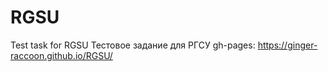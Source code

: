 # RGSU
Test task for RGSU
 Тестовое задание для РГСУ
 gh-pages: https://ginger-raccoon.github.io/RGSU/
